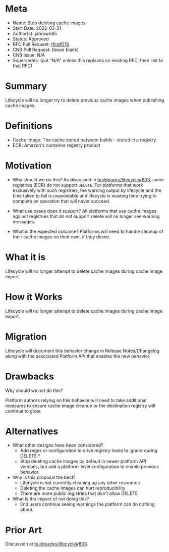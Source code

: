 # Meta
[meta]: #meta
- Name: Stop deleting cache images
- Start Date: 2022-03-31
- Author(s): jabrown85
- Status: Approved
- RFC Pull Request: [rfcs#216](https://github.com/buildpacks/rfcs/pull/216)
- CNB Pull Request: (leave blank)
- CNB Issue: N/A
- Supersedes: (put "N/A" unless this replaces an existing RFC, then link to that RFC)

# Summary
[summary]: #summary

Lifecycle will no longer try to delete previous cache images when publishing cache images.

# Definitions
[definitions]: #definitions

* Cache Image: The cache stored between builds - stored in a registry.
* ECR: Amazon's container registry product

# Motivation
[motivation]: #motivation

- Why should we do this?
  As discussed in [buildpacks/lifecycle#803](https://github.com/buildpacks/lifecycle/issues/803), some registries (ECR) do not support `DELETE`. For platforms that work exclusively with such registries, the warning output by lifecycle and the time taken to fail is unavoidable and lifecycle is wasting time trying to complete an operation that will never succeed.

- What use cases does it support?
  All platforms that use cache images against registries that do not support delete will no longer see warning messages.

- What is the expected outcome?
  Platforms will need to handle cleanup of their cache images on their own, if they desire.

# What it is
[what-it-is]: #what-it-is

Lifecycle will no longer attempt to delete cache images during cache image export.

# How it Works
[how-it-works]: #how-it-works

Lifecycle will no longer attempt to delete cache images during cache image export.

# Migration
[migration]: #migration

Lifecycle will document this behavior change in Release Notes/Changelog along with the associated Platform API that enables the new behavior.

# Drawbacks
[drawbacks]: #drawbacks

Why should we *not* do this?

Platform authors relying on this behavior will need to take additional measures to ensure cache image cleanup or the destination registry will continue to grow.

# Alternatives
[alternatives]: #alternatives

- What other designs have been considered?
  * Add regex or configuration to drive registry hosts to ignore during DELETE  *
  * Stop deleting cache images by default in newer platform API versions, but add a platform-level configuration to enable previous behavior.
- Why is this proposal the best?
  * Lifecycle is not currently cleaning up any other resources
  * Deleting the cache images can hurt reproducibility
  * There are more public registries that don't allow DELETE
- What is the impact of not doing this?
  * End users continue seeing warnings the platform can do nothing about.


# Prior Art
[prior-art]: #prior-art

Discussion at [buildpacks/lifecycle#803](https://github.com/buildpacks/lifecycle/issues/803).
